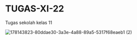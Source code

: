 # TUGAS-XI-22
Tugas sekolah kelas 11

![178143823-80ddae30-3a3e-4a88-89a5-5317f68eaeb1 (2)](https://user-images.githubusercontent.com/73841574/178144023-84efd074-0b91-47fb-9668-bf666a70e40d.jpg)
